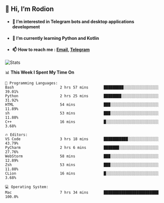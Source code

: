 ## 👋 Hi, I’m Rodion
- #### 👀 I’m interested in Telegram bots and desktop applications development
- #### 🌱 I’m currently learning Python and Kotlin
- #### 📫 How to reach me : [Email](mailto:me@lavn.ml), [Telegram](https://t.me/fast_geek)

![Stats](https://github-readme-stats.vercel.app/api?username=fast-geek&show_icons=true&theme=react&hide=issues&count_private=true&layout=compact)


<!--START_SECTION:waka-->
📊 **This Week I Spent My Time On** 

```text
💬 Programming Languages: 
Bash                     2 hrs 57 mins       █████████░░░░░░░░░░░░░░░░   39.01% 
Python                   2 hrs 25 mins       ████████░░░░░░░░░░░░░░░░░   31.92% 
HTML                     54 mins             ███░░░░░░░░░░░░░░░░░░░░░░   11.89% 
sh                       53 mins             ███░░░░░░░░░░░░░░░░░░░░░░   11.88% 
C++                      16 mins             █░░░░░░░░░░░░░░░░░░░░░░░░   3.68%

🔥 Editors: 
VS Code                  3 hrs 18 mins       ███████████░░░░░░░░░░░░░░   43.79% 
PyCharm                  2 hrs 6 mins        ███████░░░░░░░░░░░░░░░░░░   27.76% 
WebStorm                 58 mins             ███░░░░░░░░░░░░░░░░░░░░░░   12.89% 
Zsh                      53 mins             ███░░░░░░░░░░░░░░░░░░░░░░   11.88% 
CLion                    16 mins             █░░░░░░░░░░░░░░░░░░░░░░░░   3.68%

💻 Operating System: 
Mac                      7 hrs 34 mins       █████████████████████████   100.0%

```


<!--END_SECTION:waka-->

